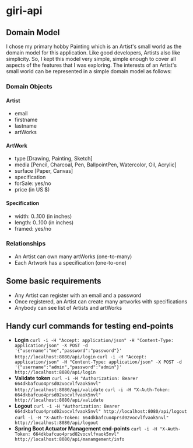 # giri-api
## Domain Model
I chose my primary hobby Painting which is an Artist's small world as the domain model for this application. Like good developers, Artists also like simplicity. So, I kept this model very simple, simple enough to cover all aspects of the features that I was exploring.
The interests of an Artist's small world can be represented in a simple domain model as follows:
### Domain Objects

#### Artist
  * email
  * firstname
  * lastname
  * artWorks
  
#### ArtWork
  * type [Drawing, Painting, Sketch]
  * media [Pencil, Charcoal, Pen, BallpointPen, Watercolor, Oil, Acrylic]
  * surface [Paper, Canvas]
  * specification
  * forSale: yes/no
  * price (in US $)
  
#### Specification
  * width: 0..100 (in inches)
  * length: 0..100 (in inches)
  * framed: yes/no
  
### Relationships
  * An Artist can own many artWorks (one-to-many)
  * Each Artwork has a specification (one-to-one)

## Some basic requirements
  * Any Artist can register with an email and a password
  * Once registered, an Artist can create many artworks with specifications
  * Anybody can see list of Artists and artWorks

## Handy curl commands for testing end-points
  * **Login**
    `curl -i -H "Accept: application/json" -H "Content-Type: application/json" -X POST -d '{"username":"me","password":"password"}' http://localhost:8080/api/login`
    `curl -i -H "Accept: application/json" -H "Content-Type: application/json" -X POST -d '{"username":"admin","password":"admin"}' http://localhost:8080/api/login`
  * **Validate token**
    `curl -i -H "Authorization: Bearer 664dkbafcuo4prsd02vocvlfvaok5nvl" http://localhost:8080/api/validate`
    `curl -i -H "X-Auth-Token: 664dkbafcuo4prsd02vocvlfvaok5nvl" http://localhost:8080/api/validate`
  * **Logout**
    `curl -i -H "Authorization: Bearer 664dkbafcuo4prsd02vocvlfvaok5nvl" http://localhost:8080/api/logout`
    `curl -i -H "X-Auth-Token: 664dkbafcuo4prsd02vocvlfvaok5nvl" http://localhost:8080/api/logout`
  * **Spring Boot Actuator Management end-points**
    `curl -i -H "X-Auth-Token: 664dkbafcuo4prsd02vocvlfvaok5nvl" http://localhost:8080/api/manamgement/info`

